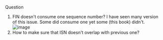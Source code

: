 Question
1. FIN doesn't consume one sequence number? I have seen many version of this issue. Some did consume one yet some (this book) didn't.
![image](https://user-images.githubusercontent.com/46720890/121460427-79020e80-c9df-11eb-9caa-fef0b35812b5.png)
2. How to make sure that ISN doesn't overlap with previous one?
